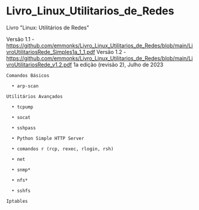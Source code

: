 # Livro_Linux_Utilitarios_de_Redes
Livro "Linux: Utilitários de Redes"

Versão 1.1 - https://github.com/emmonks/Livro_Linux_Utilitarios_de_Redes/blob/main/LivroUtilitariosRede_Simples1a_1_1.pdf
Versão 1.2 - https://github.com/emmonks/Livro_Linux_Utilitarios_de_Redes/blob/main/LivroUtilitariosRede_v1.2.pdf
    1a edição (revisão 2), Julho de 2023
    
    Comandos Básicos
    
      • arp-scan
      
    Utilitários Avançados
    
      • tcpump
      
      • socat
      
      • sshpass
      
      • Python Simple HTTP Server
      
      • comandos r (rcp, rexec, rlogin, rsh)
      
      • net
      
      • snmp*
      
      • nfs*
      
      • sshfs
      
    Iptables
    
